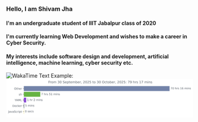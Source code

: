 ### **Hello, I am Shivam Jha**
#### I'm an undergraduate student of IIIT Jabalpur class of 2020

#### I'm currently learning Web Development and wishes to make a career in Cyber Security.
#### My interests include software design and development, artificial intelligence, machine learning, cyber security etc.

<img src="https://github.com/ShivamJhaa/ShivamJhaa/blob/main/images/stat.svg" alt="WakaTime Text"/>
Example: <img src="https://github.com/avinal/avinal/blob/main/images/stat.svg" alt="Avinal WakaTime Activity"/>



<!---
ShivamJhaa/ShivamJhaa is a ✨ special ✨ repository because its `README.md` (this file) appears on your GitHub profile.
You can click the Preview link to take a look at your changes.
--->

